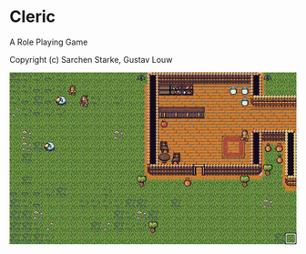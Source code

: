 # Cleric
A Role Playing Game

Copyright (c) Sarchen Starke, Gustav Louw

![Screenshot](scrots/2018-01-19-120354_800x480_scrot.png)
